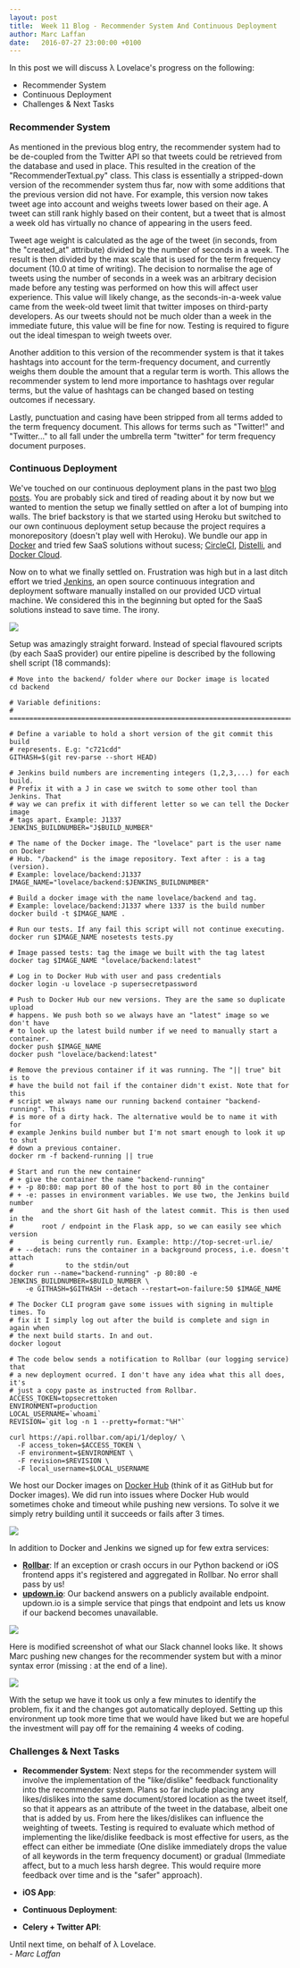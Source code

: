 ```yaml
---
layout: post
title:  Week 11 Blog - Recommender System And Continuous Deployment
author: Marc Laffan
date:   2016-07-27 23:00:00 +0100
---
```


In this post we will discuss λ Lovelace's progress on the following:

* Recommender System
* Continuous Deployment
* Challenges & Next Tasks

### Recommender System

As mentioned in the previous blog entry, the recommender system had to be de-coupled from the Twitter API so that tweets could be retrieved from the database and used in place. This resulted in the creation of the "RecommenderTextual.py" class. This class is essentially a stripped-down version of the recommender system thus far, now with some additions that the previous version did not have. For example, this version now takes tweet age into account and weighs tweets lower based on their age. A tweet can still rank highly based on their content, but a tweet that is almost a week old has virtually no chance of appearing in the users feed.

Tweet age weight is calculated as the age of the tweet (in seconds, from the "created_at" attribute) divided by the number of seconds in a week. The result is then divided by the max scale that is used for the term frequency document (10.0 at time of writing). The decision to normalise the age of tweets using the number of seconds in a week was an arbitrary decision made before any testing was performed on how this will affect user experience. This value will likely change, as the seconds-in-a-week value came from the week-old tweet limit that twitter imposes on third-party developers. As our tweets should not be much older than a week in the immediate future, this value will be fine for now. Testing is required to figure out the ideal timespan to weigh tweets over. 

Another addition to this version of the recommender system is that it takes hashtags into account for the term-frequency document, and currently weighs them double the amount that a regular term is worth. This allows the recommender system to lend more importance to hashtags over regular terms, but the value of hashtags can be changed based on testing outcomes if necessary.

Lastly, punctuation and casing have been stripped from all terms added to the term frequency document. This allows for terms such as "Twitter!" and "Twitter..." to all fall under the umbrella term "twitter" for term frequency document purposes.

### Continuous Deployment
We've touched on our continuous deployment plans in the past two [blog](0) [posts](1). You are probably sick and tired of reading about it by now but we wanted to mention the setup we finally settled on after a lot of bumping into walls. The brief backstory is that we started using Heroku but switched to our own continuous deployment setup because the project requires a monorepository (doesn't play well with Heroku). We bundle our app in [Docker](http://www.docker.com/) and tried few SaaS solutions without sucess; [CircleCI](https://circleci.com/), [Distelli](https://www.distelli.com/), and [Docker Cloud](https://cloud.docker.com).

Now on to what we finally settled on. Frustration was high but in a last ditch effort we tried [Jenkins](https://jenkins.io/index.html), an open source continuous integration and deployment software manually installed on our provided UCD virtual machine. We considered this in the beginning but opted for the SaaS solutions instead to save time. The irony. 

![]({{site.baseurl}}/images/week11_jenkins1.png)  

Setup was amazingly straight forward. Instead of special flavoured scripts (by each SaaS provider) our entire pipeline is described by the following shell script (18 commands): 

```shell
# Move into the backend/ folder where our Docker image is located
cd backend

# Variable definitions:
# =============================================================================

# Define a variable to hold a short version of the git commit this build 
# represents. E.g: "c721cdd" 
GITHASH=$(git rev-parse --short HEAD)

# Jenkins build numbers are incrementing integers (1,2,3,...) for each build.
# Prefix it with a J in case we switch to some other tool than Jenkins. That 
# way we can prefix it with different letter so we can tell the Docker image 
# tags apart. Example: J1337
JENKINS_BUILDNUMBER="J$BUILD_NUMBER"

# The name of the Docker image. The "lovelace" part is the user name on Docker 
# Hub. "/backend" is the image repository. Text after : is a tag (version).
# Example: lovelace/backend:J1337
IMAGE_NAME="lovelace/backend:$JENKINS_BUILDNUMBER"

# Build a docker image with the name lovelace/backend and tag. 
# Example: lovelace/backend:J1337 where 1337 is the build number
docker build -t $IMAGE_NAME .

# Run our tests. If any fail this script will not continue executing.
docker run $IMAGE_NAME nosetests tests.py

# Image passed tests: tag the image we built with the tag latest
docker tag $IMAGE_NAME "lovelace/backend:latest"

# Log in to Docker Hub with user and pass credentials
docker login -u lovelace -p supersecretpassword

# Push to Docker Hub our new versions. They are the same so duplicate upload 
# happens. We push both so we always have an "latest" image so we don't have 
# to look up the latest build number if we need to manually start a container.
docker push $IMAGE_NAME
docker push "lovelace/backend:latest"

# Remove the previous container if it was running. The "|| true" bit is to 
# have the build not fail if the container didn't exist. Note that for this 
# script we always name our running backend container "backend-running". This 
# is more of a dirty hack. The alternative would be to name it with for 
# example Jenkins build number but I'm not smart enough to look it up to shut 
# down a previous container.
docker rm -f backend-running || true

# Start and run the new container
# + give the container the name "backend-running"
# + -p 80:80: map port 80 of the host to port 80 in the container
# + -e: passes in environment variables. We use two, the Jenkins build number 
#		and the short Git hash of the latest commit. This is then used in the 
#		root / endpoint in the Flask app, so we can easily see which version
#		is being currently run. Example: http://top-secret-url.ie/
# + --detach: runs the container in a background process, i.e. doesn't attach 
#			  to the stdin/out
docker run --name="backend-running" -p 80:80 -e JENKINS_BUILDNUMBER=$BUILD_NUMBER \
	-e GITHASH=$GITHASH --detach --restart=on-failure:50 $IMAGE_NAME

# The Docker CLI program gave some issues with signing in multiple times. To 
# fix it I simply log out after the build is complete and sign in again when 
# the next build starts. In and out.
docker logout

# The code below sends a notification to Rollbar (our logging service) that 
# a new deployment ocurred. I don't have any idea what this all does, it's 
# just a copy paste as instructed from Rollbar.
ACCESS_TOKEN=topsecrettoken
ENVIRONMENT=production
LOCAL_USERNAME=`whoami`
REVISION=`git log -n 1 --pretty=format:"%H"`

curl https://api.rollbar.com/api/1/deploy/ \
  -F access_token=$ACCESS_TOKEN \
  -F environment=$ENVIRONMENT \
  -F revision=$REVISION \
  -F local_username=$LOCAL_USERNAME
```

We host our Docker images on [Docker Hub](https://hub.docker.com/) (think of it as GitHub but for Docker images). We did run into issues where Docker Hub would sometimes choke and timeout while pushing new versions. To solve it we simply retry building until it succeeds or fails after 3 times.

![]({{site.baseurl}}/images/week11_jenkins2.png)  

In addition to Docker and Jenkins we signed up for few extra services:

- **[Rollbar](https://rollbar.com/)**: If an exception or crash occurs in our Python backend or iOS frontend apps it's registered and aggregated in Rollbar. No error shall pass by us!
- **[updown.io](https://updown.io/)**: Our backend answers on a publicly available endpoint. updown.io is a simple service that pings that endpoint and lets us know if our backend becomes unavailable.

![]({{site.baseurl}}/images/week11_rollbar.png)  

Here is modified screenshot of what our Slack channel looks like. It shows Marc pushing new changes for the recommender system but with a minor syntax error (missing : at the end of a line).

![]({{site.baseurl}}/images/week11_slack.png)  

With the setup we have it took us only a few minutes to identify the problem, fix it and the changes got automatically deployed. Setting up this environment up took more time that we would have liked but we are hopeful the investment will pay off for the remaining 4 weeks of coding.

### Challenges & Next Tasks

- **Recommender System**: Next steps for the recommender system will involve the implementation of the "like/dislike" feedback functionality into the recommender system. Plans so far include placing any likes/dislikes into the same document/stored location as the tweet itself, so that it appears as an attribute of the tweet in the database, albeit one that is added by us. From here the likes/dislikes can influence the weighting of tweets. Testing is required to evaluate which method of implementing the like/dislike feedback is most effective for users, as the effect can either be immediate (One dislike immediately drops the value of all keywords in the term frequency document) or gradual (Immediate affect, but to a much less harsh degree. This would require more feedback over time and is the "safer" approach).

- **iOS App**: 

- **Continuous Deployment**: 

- **Celery + Twitter API**:

Until next time, on behalf of λ Lovelace.  
\- *Marc Laffan*


[0]: https://jonrh.github.io/lambda-lovelace/2016/07/17/week-10-blog/
[1]: https://jonrh.github.io/lambda-lovelace/2016/07/11/week-9-blog/